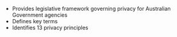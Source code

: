 - Provides legislative framework governing privacy for Australian Government agencies
- Defines key terms
- Identifies 13 privacy principles